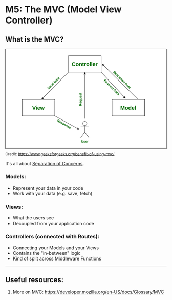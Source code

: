 # M5: The MVC (Model View Controller)

## What is the MVC?

![MVC graph](mvc.png)
<sub>Credit: https://www.geeksforgeeks.org/benefit-of-using-mvc/</sub>

It's all about [Separation of Concerns](https://en.wikipedia.org/wiki/Separation_of_concerns).

### Models:
- Represent your data in your code
- Work with your data (e.g. save, fetch)

### Views: 
- What the users see
- Decoupled from your application code

### Controllers (connected with Routes):
- Connecting your Models and your Views
- Contains the "in-between" logic
- Kind of split across Middleware Functions

---

## Useful resources:

1. More on MVC: https://developer.mozilla.org/en-US/docs/Glossary/MVC